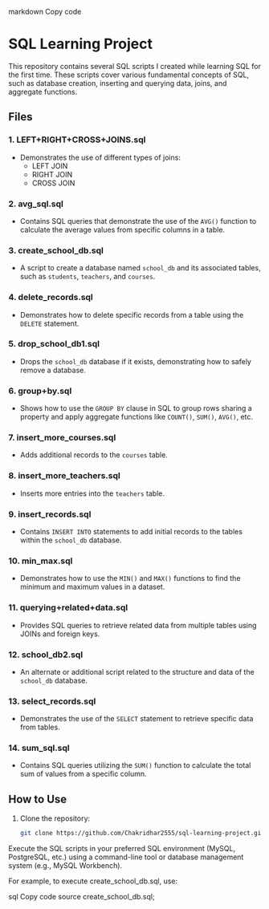 


markdown
Copy code
# SQL Learning Project

This repository contains several SQL scripts I created while learning SQL for the first time. These scripts cover various fundamental concepts of SQL, such as database creation, inserting and querying data, joins, and aggregate functions.

## Files

### 1. **LEFT+RIGHT+CROSS+JOINS.sql**
   - Demonstrates the use of different types of joins:
     - LEFT JOIN
     - RIGHT JOIN
     - CROSS JOIN

### 2. **avg_sql.sql**
   - Contains SQL queries that demonstrate the use of the `AVG()` function to calculate the average values from specific columns in a table.

### 3. **create_school_db.sql**
   - A script to create a database named `school_db` and its associated tables, such as `students`, `teachers`, and `courses`.

### 4. **delete_records.sql**
   - Demonstrates how to delete specific records from a table using the `DELETE` statement.

### 5. **drop_school_db1.sql**
   - Drops the `school_db` database if it exists, demonstrating how to safely remove a database.

### 6. **group+by.sql**
   - Shows how to use the `GROUP BY` clause in SQL to group rows sharing a property and apply aggregate functions like `COUNT()`, `SUM()`, `AVG()`, etc.

### 7. **insert_more_courses.sql**
   - Adds additional records to the `courses` table.

### 8. **insert_more_teachers.sql**
   - Inserts more entries into the `teachers` table.

### 9. **insert_records.sql**
   - Contains `INSERT INTO` statements to add initial records to the tables within the `school_db` database.

### 10. **min_max.sql**
   - Demonstrates how to use the `MIN()` and `MAX()` functions to find the minimum and maximum values in a dataset.

### 11. **querying+related+data.sql**
   - Provides SQL queries to retrieve related data from multiple tables using JOINs and foreign keys.

### 12. **school_db2.sql**
   - An alternate or additional script related to the structure and data of the `school_db` database.

### 13. **select_records.sql**
   - Demonstrates the use of the `SELECT` statement to retrieve specific data from tables.

### 14. **sum_sql.sql**
   - Contains SQL queries utilizing the `SUM()` function to calculate the total sum of values from a specific column.

## How to Use

1. Clone the repository:
   ```bash
   git clone https://github.com/Chakridhar2555/sql-learning-project.git
Execute the SQL scripts in your preferred SQL environment (MySQL, PostgreSQL, etc.) using a command-line tool or database management system (e.g., MySQL Workbench).

For example, to execute create_school_db.sql, use:

sql
Copy code
source create_school_db.sql;
